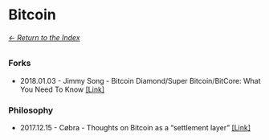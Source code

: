 # Bitcoin

###### [<- Return to the Index](/README.md)

### Forks

* 2018.01.03 - Jimmy Song - Bitcoin Diamond/Super Bitcoin/BitCore: What You Need To Know [[Link]](https://medium.com/@jimmysong/bitcoin-diamond-super-bitcoin-bitcore-what-you-need-to-know-f49c35688a39)

### Philosophy

* 2017.12.15 - Cøbra - Thoughts on Bitcoin as a “settlement layer” [[Link]](https://medium.com/@CobraBitcoin/thoughts-on-bitcoin-as-a-settlement-layer-c40cc1415815)
